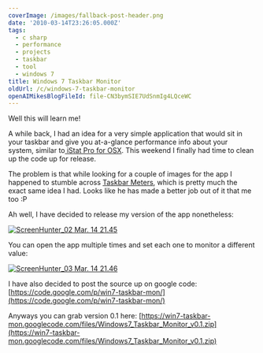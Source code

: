 ```yaml
---
coverImage: /images/fallback-post-header.png
date: '2010-03-14T23:26:05.000Z'
tags:
  - c sharp
  - performance
  - projects
  - taskbar
  - tool
  - windows 7
title: Windows 7 Taskbar Monitor
oldUrl: /c/windows-7-taskbar-monitor
openAIMikesBlogFileId: file-CN3bymSIE7UdSnmIg4LQceWC
---
```


Well this will learn me!

A while back, I had an idea for a very simple application that would sit in your taskbar and give you at-a-glance performance info about your system, similar to[ iStat Pro for OSX](https://www.islayer.com/apps/istatpro/). This weekend I finally had time to clean up the code up for release.

<!-- more -->

The problem is that while looking for a couple of images for the app I happened to stumble across [Taskbar Meters](https://taskbarmeters.codeplex.com/), which is pretty much the exact same idea I had. Looks like he has made a better job out of it that me too :P

Ah well, I have decided to release my version of the app nonetheless:

[![](/wp-content/uploads/2010/03/ScreenHunter_02-Mar.-14-21.45.gif "ScreenHunter_02 Mar. 14 21.45")](/wp-content/uploads/2010/03/ScreenHunter_02-Mar.-14-21.45.gif)

You can open the app multiple times and set each one to monitor a different value:

[![](/wp-content/uploads/2010/03/ScreenHunter_03-Mar.-14-21.46.gif "ScreenHunter_03 Mar. 14 21.46")](/wp-content/uploads/2010/03/ScreenHunter_03-Mar.-14-21.46.gif)

I have also decided to post the source up on google code: [https://code.google.com/p/win7-taskbar-mon/](https://code.google.com/p/win7-taskbar-mon/)

Anyways you can grab version 0.1 here: [https://win7-taskbar-mon.googlecode.com/files/Windows7_Taskbar_Monitor_v0.1.zip](https://win7-taskbar-mon.googlecode.com/files/Windows7_Taskbar_Monitor_v0.1.zip)
